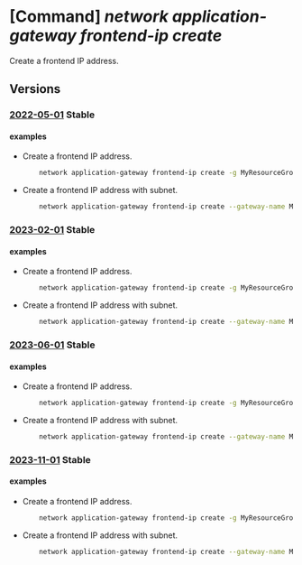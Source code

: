 # [Command] _network application-gateway frontend-ip create_

Create a frontend IP address.

## Versions

### [2022-05-01](/Resources/mgmt-plane/L3N1YnNjcmlwdGlvbnMve30vcmVzb3VyY2Vncm91cHMve30vcHJvdmlkZXJzL21pY3Jvc29mdC5uZXR3b3JrL2FwcGxpY2F0aW9uZ2F0ZXdheXMve30=/2022-05-01.xml) **Stable**

<!-- mgmt-plane /subscriptions/{}/resourcegroups/{}/providers/microsoft.network/applicationgateways/{} 2022-05-01 properties.frontendIPConfigurations[] -->

#### examples

- Create a frontend IP address.
    ```bash
        network application-gateway frontend-ip create -g MyResourceGroup --gateway-name MyAppGateway -n MyFrontendIp --public-ip-address MyPublicIpAddress
    ```

- Create a frontend IP address with subnet.
    ```bash
        network application-gateway frontend-ip create --gateway-name MyAppGateway --name MyFrontendIp --private-ip-address 10.10.10.50 --resource-group MyResourceGroup --subnet MySubnet --vnet-name MyVnet
    ```

### [2023-02-01](/Resources/mgmt-plane/L3N1YnNjcmlwdGlvbnMve30vcmVzb3VyY2Vncm91cHMve30vcHJvdmlkZXJzL21pY3Jvc29mdC5uZXR3b3JrL2FwcGxpY2F0aW9uZ2F0ZXdheXMve30=/2023-02-01.xml) **Stable**

<!-- mgmt-plane /subscriptions/{}/resourcegroups/{}/providers/microsoft.network/applicationgateways/{} 2023-02-01 properties.frontendIPConfigurations[] -->

#### examples

- Create a frontend IP address.
    ```bash
        network application-gateway frontend-ip create -g MyResourceGroup --gateway-name MyAppGateway -n MyFrontendIp --public-ip-address MyPublicIpAddress
    ```

- Create a frontend IP address with subnet.
    ```bash
        network application-gateway frontend-ip create --gateway-name MyAppGateway --name MyFrontendIp --private-ip-address 10.10.10.50 --resource-group MyResourceGroup --subnet MySubnet --vnet-name MyVnet
    ```

### [2023-06-01](/Resources/mgmt-plane/L3N1YnNjcmlwdGlvbnMve30vcmVzb3VyY2Vncm91cHMve30vcHJvdmlkZXJzL21pY3Jvc29mdC5uZXR3b3JrL2FwcGxpY2F0aW9uZ2F0ZXdheXMve30=/2023-06-01.xml) **Stable**

<!-- mgmt-plane /subscriptions/{}/resourcegroups/{}/providers/microsoft.network/applicationgateways/{} 2023-06-01 properties.frontendIPConfigurations[] -->

#### examples

- Create a frontend IP address.
    ```bash
        network application-gateway frontend-ip create -g MyResourceGroup --gateway-name MyAppGateway -n MyFrontendIp --public-ip-address MyPublicIpAddress
    ```

- Create a frontend IP address with subnet.
    ```bash
        network application-gateway frontend-ip create --gateway-name MyAppGateway --name MyFrontendIp --private-ip-address 10.10.10.50 --resource-group MyResourceGroup --subnet MySubnet --vnet-name MyVnet
    ```

### [2023-11-01](/Resources/mgmt-plane/L3N1YnNjcmlwdGlvbnMve30vcmVzb3VyY2Vncm91cHMve30vcHJvdmlkZXJzL21pY3Jvc29mdC5uZXR3b3JrL2FwcGxpY2F0aW9uZ2F0ZXdheXMve30=/2023-11-01.xml) **Stable**

<!-- mgmt-plane /subscriptions/{}/resourcegroups/{}/providers/microsoft.network/applicationgateways/{} 2023-11-01 properties.frontendIPConfigurations[] -->

#### examples

- Create a frontend IP address.
    ```bash
        network application-gateway frontend-ip create -g MyResourceGroup --gateway-name MyAppGateway -n MyFrontendIp --public-ip-address MyPublicIpAddress
    ```

- Create a frontend IP address with subnet.
    ```bash
        network application-gateway frontend-ip create --gateway-name MyAppGateway --name MyFrontendIp --private-ip-address 10.10.10.50 --resource-group MyResourceGroup --subnet MySubnet --vnet-name MyVnet
    ```
